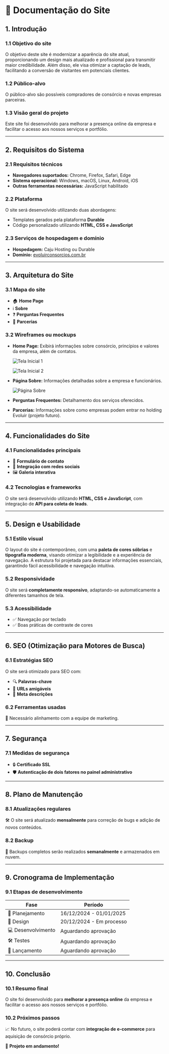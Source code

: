 # 📄 Documentação do Site

## 1. Introdução

### 1.1 Objetivo do site
O objetivo deste site é modernizar a aparência do site atual, proporcionando um design mais atualizado e profissional para transmitir maior credibilidade. Além disso, ele visa otimizar a captação de leads, facilitando a conversão de visitantes em potenciais clientes.

### 1.2 Público-alvo
O público-alvo são possíveis compradores de consórcio e novas empresas parceiras.

### 1.3 Visão geral do projeto
Este site foi desenvolvido para melhorar a presença online da empresa e facilitar o acesso aos nossos serviços e portfólio.

---

## 2. Requisitos do Sistema

### 2.1 Requisitos técnicos
- **Navegadores suportados:** Chrome, Firefox, Safari, Edge
- **Sistema operacional:** Windows, macOS, Linux, Android, iOS
- **Outras ferramentas necessárias:** JavaScript habilitado

### 2.2 Plataforma
O site será desenvolvido utilizando duas abordagens:
- Templates gerados pela plataforma **Durable**
- Código personalizado utilizando **HTML, CSS e JavaScript**

### 2.3 Serviços de hospedagem e domínio
- **Hospedagem:** Caju Hosting ou Durable
- **Domínio:** [evoluirconsorcios.com.br](https://evoluirconsorcios.com.br)

---

## 3. Arquitetura do Site

### 3.1 Mapa do site
- 🏠 **Home Page**
- ℹ️ **Sobre**
- ❓ **Perguntas Frequentes**
- 🤝 **Parcerias**

### 3.2 Wireframes ou mockups
- **Home Page:** Exibirá informações sobre consórcio, princípios e valores da empresa, além de contatos.
  
  ![Tela Inicial 1](./image1.png)
  
  ![Tela Inicial 2](./image2.png)
  
- **Página Sobre:** Informações detalhadas sobre a empresa e funcionários.
  
  ![Página Sobre](./image3.png)
  
- **Perguntas Frequentes:** Detalhamento dos serviços oferecidos.
- **Parcerias:** Informações sobre como empresas podem entrar no holding Evoluir (projeto futuro).

---

## 4. Funcionalidades do Site

### 4.1 Funcionalidades principais
- 📩 **Formulário de contato**
- 🔗 **Integração com redes sociais**
- 🖼 **Galeria interativa**

### 4.2 Tecnologias e frameworks
O site será desenvolvido utilizando **HTML, CSS e JavaScript**, com integração de **API para coleta de leads**.

---

## 5. Design e Usabilidade

### 5.1 Estilo visual
O layout do site é contemporâneo, com uma **paleta de cores sóbrias** e **tipografia moderna**, visando otimizar a legibilidade e a experiência de navegação. A estrutura foi projetada para destacar informações essenciais, garantindo fácil acessibilidade e navegação intuitiva.

### 5.2 Responsividade
O site será **completamente responsivo**, adaptando-se automaticamente a diferentes tamanhos de tela.

### 5.3 Acessibilidade
- ✅ Navegação por teclado
- ✅ Boas práticas de contraste de cores

---

## 6. SEO (Otimização para Motores de Busca)

### 6.1 Estratégias SEO
O site será otimizado para SEO com:
- 🔍 **Palavras-chave**
- 🔗 **URLs amigáveis**
- 📝 **Meta descrições**

### 6.2 Ferramentas usadas
📌 Necessário alinhamento com a equipe de marketing.

---

## 7. Segurança

### 7.1 Medidas de segurança
- 🔒 **Certificado SSL**
- 🛡 **Autenticação de dois fatores no painel administrativo**

---

## 8. Plano de Manutenção

### 8.1 Atualizações regulares
🛠 O site será atualizado **mensalmente** para correção de bugs e adição de novos conteúdos.

### 8.2 Backup
💾 Backups completos serão realizados **semanalmente** e armazenados em nuvem.

---

## 9. Cronograma de Implementação

### 9.1 Etapas de desenvolvimento
| Fase            | Período |
|----------------|---------|
| 📝 Planejamento | 16/12/2024 - 01/01/2025 |
| 🎨 Design       | 20/12/2024 - Em processo |
| 💻 Desenvolvimento | Aguardando aprovação |
| 🛠 Testes       | Aguardando aprovação |
| 🚀 Lançamento   | Aguardando aprovação |

---

## 10. Conclusão

### 10.1 Resumo final
O site foi desenvolvido para **melhorar a presença online** da empresa e facilitar o acesso aos nossos serviços e portfólio.

### 10.2 Próximos passos
📈 No futuro, o site poderá contar com **integração de e-commerce** para aquisição de consórcio próprio.

🚀 **Projeto em andamento!**
